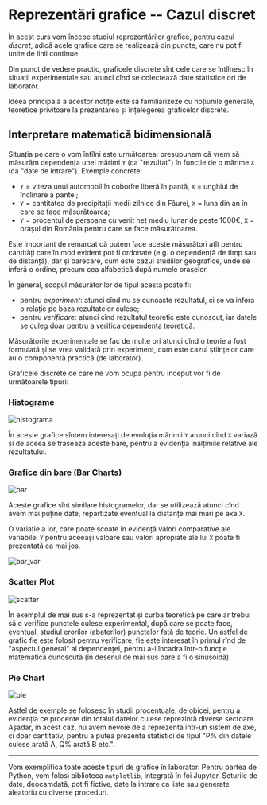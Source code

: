 # Reprezentări grafice -- Cazul discret

În acest curs vom începe studiul reprezentărilor grafice, pentru cazul *discret*, adică
acele grafice care se realizează din puncte, care nu pot fi unite de linii continue.

Din punct de vedere practic, graficele discrete sînt cele care se întîlnesc în situații
experimentale sau atunci cînd se colectează date statistice ori de laborator.

Ideea principală a acestor notițe este să familiarizeze cu noțiunile generale, teoretice
privitoare la prezentarea și înțelegerea graficelor discrete.

## Interpretare matematică bidimensională
Situația pe care o vom întîlni este următoarea: presupunem că vrem să măsurăm dependența
unei mărimi `Y` (ca "rezultat") în funcție de o mărime `X` (ca "date de intrare").
Exemple concrete:
- `Y` = viteza unui automobil în coborîre liberă în pantă, `X` = unghiul de înclinare a pantei;
- `Y` = cantitatea de precipitații medii zilnice din Făurei, `X` = luna din an în care se face măsurătoarea;
- `Y` = procentul de persoane cu venit net mediu lunar de peste 1000€, `X` = orașul din România pentru care se face măsurătoarea.

Este important de remarcat că putem face aceste măsurători atît pentru cantități care în mod evident
pot fi ordonate (e.g. o dependență de timp sau de distanță), dar și oarecare, cum este cazul studiilor
geografice, unde se inferă o ordine, precum cea alfabetică după numele orașelor.

În general, scopul măsurătorilor de tipul acesta poate fi:
- pentru *experiment*: atunci cînd nu se cunoaște rezultatul, ci se va infera o relație pe baza rezultatelor culese;
- pentru *verificare*: atunci cînd rezultatul teoretic este cunoscut, iar datele se culeg doar pentru a verifica dependența teoretică.

Măsurătorile experimentale se fac de multe ori atunci cînd o teorie a fost formulată și se vrea validată
prin experiment, cum este cazul științelor care au o componentă practică (de laborator).

Graficele discrete de care ne vom ocupa pentru început vor fi de următoarele tipuri:

### Histograme
![histograma](https://matplotlibguide.readthedocs.io/en/latest/_images/histogramEx.png)

În aceste grafice sîntem interesați de evoluția mărimii `Y` atunci cînd `X` variază și de aceea
se trasează aceste bare, pentru a evidenția înălțimile relative ale rezultatului.

### Grafice din bare (Bar Charts)
![bar](https://matplotlibguide.readthedocs.io/en/latest/_images/barchartEx.png)

Aceste grafice sînt similare histogramelor, dar se utilizează atunci cînd avem mai puține date,
repartizate eventual la distanțe mai mari pe axa `X`.

O variație a lor, care poate scoate în evidență valori comparative ale variabilei `Y` pentru
aceeași valoare sau valori apropiate ale lui `X` poate fi prezentată ca mai jos.

![bar_var](https://matplotlibguide.readthedocs.io/en/latest/_images/barchartCombineEx.png)

### Scatter Plot
![scatter](https://matplotlibguide.readthedocs.io/en/latest/_images/fig_scatterEx.png)

În exemplul de mai sus s-a reprezentat și curba teoretică pe care ar trebui să o verifice punctele culese
experimental, după care se poate face, eventual, studiul erorilor (abaterilor) punctelor față de teorie.
Un astfel de grafic fie este folosit pentru verificare, fie este interesat în primul rînd de "aspectul general"
al dependenței, pentru a-l încadra într-o funcție matematică cunoscută (în desenul de mai sus pare a fi o sinusoidă).

### Pie Chart
![pie](https://matplotlibguide.readthedocs.io/en/latest/_images/pieEx.png)

Astfel de exemple se folosesc în studii procentuale, de obicei, pentru a evidenția ce procente
din totalul datelor culese reprezintă diverse sectoare. Așadar, în acest caz, nu avem nevoie
de a reprezenta într-un sistem de axe, ci doar cantitativ, pentru a putea prezenta statistici
de tipul "P% din datele culese arată A, Q% arată B etc.".

-----------------

Vom exemplifica toate aceste tipuri de grafice în laborator. Pentru partea de Python, vom folosi
biblioteca `matplotlib`, integrată în foi Jupyter. Seturile de date, deocamdată, pot fi fictive,
date la intrare ca liste sau generate aleatoriu cu diverse proceduri.